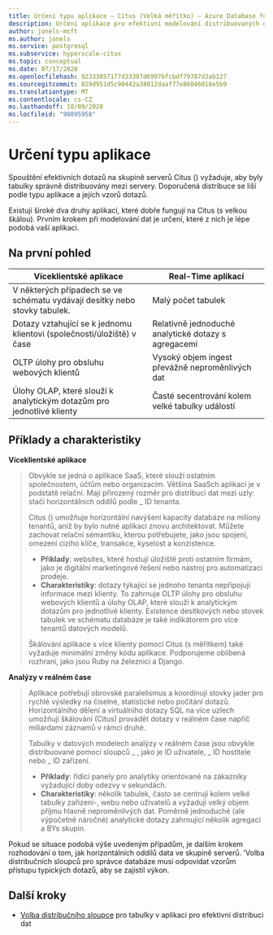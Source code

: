```yaml
---
title: Určení typu aplikace – Citus (Velká měřítko) – Azure Database for PostgreSQL
description: Určení aplikace pro efektivní modelování distribuovaných dat
author: jonels-msft
ms.author: jonels
ms.service: postgresql
ms.subservice: hyperscale-citus
ms.topic: conceptual
ms.date: 07/17/2020
ms.openlocfilehash: 92333857177d33307d6997bfcbdf79787d3ab127
ms.sourcegitcommit: 829d951d5c90442a38012daaf77e86046018e5b9
ms.translationtype: MT
ms.contentlocale: cs-CZ
ms.lasthandoff: 10/09/2020
ms.locfileid: "90895958"
---
```

# <a name="determining-application-type"></a>Určení typu aplikace

Spouštění efektivních dotazů na skupině serverů Citus () vyžaduje, aby byly tabulky správně distribuovány mezi servery. Doporučená distribuce se liší podle typu aplikace a jejích vzorů dotazů.

Existují široké dva druhy aplikací, které dobře fungují na Citus (s velkou škálou). Prvním krokem při modelování dat je určení, které z nich je lépe podobá vaší aplikaci.

## <a name="at-a-glance"></a>Na první pohled

| Víceklientské aplikace                                 | Real-Time aplikací                                |
|-----------------------------------------------------------|-------------------------------------------------------|
| V některých případech se ve schématu vydávají desítky nebo stovky tabulek.          | Malý počet tabulek                                |
| Dotazy vztahující se k jednomu klientovi (společnosti/úložiště) v čase | Relativně jednoduché analytické dotazy s agregacemi |
| OLTP úlohy pro obsluhu webových klientů                    | Vysoký objem ingest převážně neproměnlivých dat           |
| Úlohy OLAP, které slouží k analytickým dotazům pro jednotlivé klienty   | Časté secentrování kolem velké tabulky událostí            |

## <a name="examples-and-characteristics"></a>Příklady a charakteristiky

**Víceklientské aplikace**

> Obvykle se jedná o aplikace SaaS, které slouží ostatním společnostem, účtům nebo organizacím. Většina SaaSch aplikací je v podstatě relační. Mají přirozený rozměr pro distribuci dat mezi uzly: stačí horizontálních oddílů podle \_ ID tenanta.
>
> Citus () umožňuje horizontální navýšení kapacity databáze na miliony tenantů, aniž by bylo nutné aplikaci znovu architektovat. Můžete zachovat relační sémantiku, kterou potřebujete, jako jsou spojení, omezení cizího klíče, transakce, kyselost a konzistence.
>
> -   **Příklady**: websites, které hostují úložiště proti ostatním firmám, jako je digitální marketingové řešení nebo nástroj pro automatizaci prodeje.
> -   **Charakteristiky**: dotazy týkající se jednoho tenanta nepřipojují informace mezi klienty. To zahrnuje OLTP úlohy pro obsluhu webových klientů a úlohy OLAP, které slouží k analytickým dotazům pro jednotlivé klienty. Existence desítkových nebo stovek tabulek ve schématu databáze je také indikátorem pro více tenantů datových modelů.
>
> Škálování aplikace s více klienty pomocí Citus (s měřítkem) také vyžaduje minimální změny kódu aplikace. Podporujeme oblíbená rozhraní, jako jsou Ruby na železnici a Django.

**Analýzy v reálném čase**

> Aplikace potřebují obrovské paralelismus a koordinují stovky jader pro rychlé výsledky na číselné, statistické nebo počítání dotazů.  Horizontálního dělení a virtuálního dotazy SQL na více uzlech umožňují škálování (Citus) provádět dotazy v reálném čase napříč miliardami záznamů v rámci druhé.
>
> Tabulky v datových modelech analýzy v reálném čase jsou obvykle distribuované pomocí sloupců \_ , jako je ID uživatele, \_ ID hostitele nebo \_ ID zařízení.
>
> -   **Příklady**: řídicí panely pro analytiky orientované na zákazníky vyžadující doby odezvy v sekundách.
> -   **Charakteristiky**: několik tabulek, často se centrují kolem velké tabulky zařízení-, webu nebo uživatelů a vyžadují velký objem příjmu hlavně neproměnlivých dat. Poměrně jednoduché (ale výpočetně náročné) analytické dotazy zahrnující několik agregací a BYs skupin.

Pokud se situace podobá výše uvedeným případům, je dalším krokem rozhodování o tom, jak horizontálních oddílů data ve skupině serverů. \'Volba distribučních sloupců pro správce databáze musí odpovídat vzorům přístupu typických dotazů, aby se zajistil výkon.

## <a name="next-steps"></a>Další kroky

* [Volba distribučního sloupce](concepts-hyperscale-choose-distribution-column.md) pro tabulky v aplikaci pro efektivní distribuci dat
